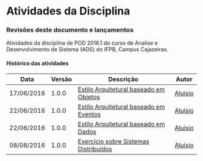 # Atividades da Disciplina
### Revisões deste documento e lançamentos
Atividades da disciplina de POD 2016.1 do curso de Analise e Desenvolvimento de Sistema (ADS) do IFPB, Campus Cajazeiras.
#### Histórico das atividades
Data          |   Versão    |               Descrição                                                                                 |  Autor
------------- | ----------- | ------------------------------------------------------------------------------------------------------- | ---------------------
17/06/2016    |  1.0.0      |  [Estilo Arquitetural baseado em Objetos](https://github.com/Laerton2016/POD_equipe2)                   | [Aluísio](https://github.com/AluisioPereira)
22/06/2016    |  1.0.0      |  [Estilo Arquitetural baseado em Eventos](https://github.com/AluisioPereira/projeto2_pod)               | [Aluísio](https://github.com/AluisioPereira)
22/06/2016    |  1.0.0      |  [Estilo Arquitetural baseado em Dados](https://github.com/AluisioPereira/PODAtividadeBaseadoEmDados)   | [Aluísio](https://github.com/AluisioPereira)
08/08/2016    |  1.0.0      |  [Exercício sobre Sistemas Distribuídos](https://github.com/AluisioPereira/PODSistemasDistribuidos)     | [Aluísio](https://github.com/AluisioPereira)
